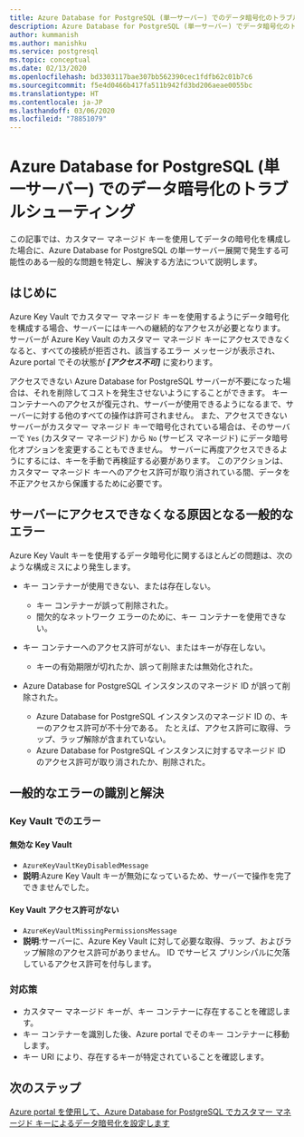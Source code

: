 ```yaml
---
title: Azure Database for PostgreSQL (単一サーバー) でのデータ暗号化のトラブルシューティング
description: Azure Database for PostgreSQL (単一サーバー) でデータ暗号化のトラブルシューティングを行う方法を学習する
author: kummanish
ms.author: manishku
ms.service: postgresql
ms.topic: conceptual
ms.date: 02/13/2020
ms.openlocfilehash: bd3303117bae307bb562390cec1fdfb62c01b7c6
ms.sourcegitcommit: f5e4d0466b417fa511b942fd3bd206aeae0055bc
ms.translationtype: HT
ms.contentlocale: ja-JP
ms.lasthandoff: 03/06/2020
ms.locfileid: "78851079"
---
```

# <a name="troubleshoot-data-encryption-in-azure-database-for-postgresql---single-server"></a>Azure Database for PostgreSQL (単一サーバー) でのデータ暗号化のトラブルシューティング

この記事では、カスタマー マネージド キーを使用してデータの暗号化を構成した場合に、Azure Database for PostgreSQL の単一サーバー展開で発生する可能性のある一般的な問題を特定し、解決する方法について説明します。

## <a name="introduction"></a>はじめに

Azure Key Vault でカスタマー マネージド キーを使用するようにデータ暗号化を構成する場合、サーバーにはキーへの継続的なアクセスが必要となります。 サーバーが Azure Key Vault のカスタマー マネージド キーにアクセスできなくなると、すべての接続が拒否され、該当するエラー メッセージが表示され、Azure portal でその状態が ***[アクセス不可]*** に変わります。

アクセスできない Azure Database for PostgreSQL サーバーが不要になった場合は、それを削除してコストを発生させないようにすることができます。 キー コンテナーへのアクセスが復元され、サーバーが使用できるようになるまで、サーバーに対する他のすべての操作は許可されません。 また、アクセスできないサーバーがカスタマー マネージド キーで暗号化されている場合は、そのサーバーで `Yes` (カスタマー マネージド) から `No` (サービス マネージド) にデータ暗号化オプションを変更することもできません。 サーバーに再度アクセスできるようにするには、キーを手動で再検証する必要があります。 このアクションは、カスタマー マネージド キーへのアクセス許可が取り消されている間、データを不正アクセスから保護するために必要です。

## <a name="common-errors-causing-server-to-become-inaccessible"></a>サーバーにアクセスできなくなる原因となる一般的なエラー

Azure Key Vault キーを使用するデータ暗号化に関するほとんどの問題は、次のような構成ミスにより発生します。

- キー コンテナーが使用できない、または存在しない。
  - キー コンテナーが誤って削除された。
  - 間欠的なネットワーク エラーのために、キー コンテナーを使用できない。

- キー コンテナーへのアクセス許可がない、またはキーが存在しない。
  - キーの有効期限が切れたか、誤って削除または無効化された。
- Azure Database for PostgreSQL インスタンスのマネージド ID が誤って削除された。
  - Azure Database for PostgreSQL インスタンスのマネージド ID の、キーのアクセス許可が不十分である。 たとえば、アクセス許可に取得、ラップ、ラップ解除が含まれていない。
  - Azure Database for PostgreSQL インスタンスに対するマネージド ID のアクセス許可が取り消されたか、削除された。

## <a name="identify-and-resolve-common-errors"></a>一般的なエラーの識別と解決

### <a name="errors-on-the-key-vault"></a>Key Vault でのエラー

#### <a name="disabled-key-vault"></a>無効な Key Vault

- `AzureKeyVaultKeyDisabledMessage`
- **説明**:Azure Key Vault キーが無効になっているため、サーバーで操作を完了できませんでした。

#### <a name="missing-key-vault-permissions"></a>Key Vault アクセス許可がない

- `AzureKeyVaultMissingPermissionsMessage`
- **説明**:サーバーに、Azure Key Vault に対して必要な取得、ラップ、およびラップ解除のアクセス許可がありません。 ID でサービス プリンシパルに欠落しているアクセス許可を付与します。

### <a name="mitigation"></a>対応策

- カスタマー マネージド キーが、キー コンテナーに存在することを確認します。
- キー コンテナーを識別した後、Azure portal でそのキー コンテナーに移動します。
- キー URI により、存在するキーが特定されていることを確認します。

## <a name="next-steps"></a>次のステップ

[Azure portal を使用して、Azure Database for PostgreSQL でカスタマー マネージド キーによるデータ暗号化を設定します](howto-data-encryption-portal.md)
